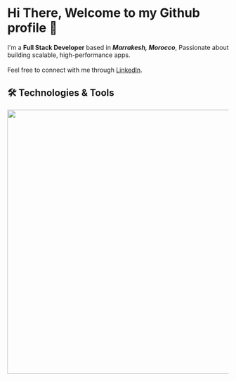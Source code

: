 # Hi There, Welcome to my Github profile 👋

I'm a **Full Stack Developer** based in ***Marrakesh, Morocco***, Passionate about building scalable, high-performance apps.
<br/></br>
Feel free to connect with me through [LinkedIn](https://www.linkedin.com/in/mtellami).


## 🛠️ Technologies & Tools

<img src="https://skillicons.dev/icons?i=git,bash,c,cpp,java,go,docker,nginx,html,css,js,tailwindcss,ts,react,redux,angular,rxjs,dart,flutter,nodejs,expressjs,nestjs,postgres,mysql,mongodb,redis" width="600"/>
